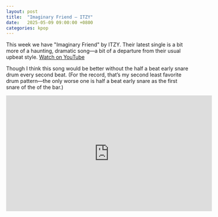 ```yaml
---
layout: post
title:  "Imaginary Friend – ITZY"
date:   2025-05-09 09:00:00 +0800
categories: kpop
---
```


This week we have "Imaginary Friend" by ITZY. Their latest single is a bit more of a haunting, dramatic song—a bit of a departure from their usual upbeat style. <a href="https://www.youtube.com/watch?v=NrUlydECU-8">Watch on YouTube</a>

Though I think this song would be better without the half a beat early snare drum every second beat. (For the record, that’s my second least favorite drum pattern—the only worse one is half a beat early snare as the first snare of the of the bar.)

<iframe width="560" height="315" src="https://www.youtube.com/embed/NrUlydECU-8" title="YouTube video player" frameborder="0" allowfullscreen></iframe>